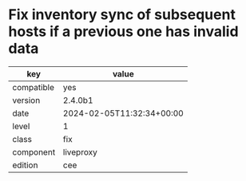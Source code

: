 [//]: # (werk v2)
# Fix inventory sync of subsequent hosts if a previous one has invalid data

key        | value
---------- | ---
compatible | yes
version    | 2.4.0b1
date       | 2024-02-05T11:32:34+00:00
level      | 1
class      | fix
component  | liveproxy
edition    | cee

